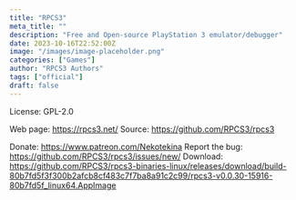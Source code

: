```yaml
---
title: "RPCS3"
meta_title: ""
description: "Free and Open-source PlayStation 3 emulator/debugger"
date: 2023-10-16T22:52:00Z
image: "/images/image-placeholder.png"
categories: ["Games"]
author: "RPCS3 Authors"
tags: ["official"]
draft: false
---
```


License: GPL-2.0

Web page: https://rpcs3.net/
Source: https://github.com/RPCS3/rpcs3

Donate: https://www.patreon.com/Nekotekina
Report the bug: https://github.com/RPCS3/rpcs3/issues/new/
Download: https://github.com/RPCS3/rpcs3-binaries-linux/releases/download/build-80b7fd5f3f300b2afcb8cf483c7f7ba8a91c2c99/rpcs3-v0.0.30-15916-80b7fd5f_linux64.AppImage

